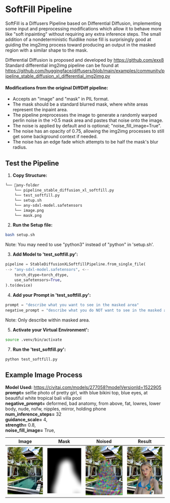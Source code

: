 # SoftFill Pipeline

SoftFill is a Diffusers Pipeline based on Differential Diffusion, implementing some input and preprocessing modifications which allow it to behave more like "soft inpainting" without requiring any extra inference steps. The small addition of a nondeterministic fluidlike noise fill is surprisingly good at guiding the img2img process toward producing an output in the masked region with a similar shape to the mask.

Differential Diffusion is proposed and developed by https://github.com/exx8 <br>
Standard differential img2img pipeline can be found at https://github.com/huggingface/diffusers/blob/main/examples/community/pipeline_stable_diffusion_xl_differential_img2img.py

#### Modifications from the original DiffDiff pipeline:
- Accepts an "image" and "mask" in PIL format.
- The mask should be a standard blurred mask, where white areas represent the inpaint area.
- The pipeline preprocesses the image to generate a randomly warped perlin noise in the >0.5 mask area and pastes that noise onto the image.
- The noise is applied by default and is optional; "noise_fill_image=True".
- The noise has an opacity of 0.75, allowing the img2img processes to still get some background context if needed.
- The noise has an edge fade which attempts to be half the mask's blur radius.

## Test the Pipeline

1. **Copy Structure:**
```
└── 📁any-folder
    └── pipeline_stable_diffusion_xl_softfill.py
    └── test_softfill.py
    └── setup.sh
    └── any-sdxl-model.safetensors
    └── image.png
    └── mask.png
```

2. **Run the Setup file:**
```bash
bash setup.sh
```
Note: You may need to use "python3" instead of "python" in 'setup.sh'.

3. **Add Model to 'test_softfill.py':**
```python
pipeline = StableDiffusionXLSoftfillPipeline.from_single_file(
--> "any-sdxl-model.safetensors", <--
    torch_dtype=torch_dtype,
    use_safetensors=True,
).to(device)
```

4. **Add your Prompt in 'test_softfill.py':**
```python
prompt = "describe what you want to see in the masked area"
negative_prompt = "describe what you do NOT want to see in the masked area"
```
Note: Only describe within masked area.

5. **Activate your Virtual Environment':**
```bash
source .venv/bin/activate
```

7. **Run the 'test_softfill.py':**
```bash
python test_softfill.py
```

## Example Image Process
**Model Used:** https://civitai.com/models/277058?modelVersionId=1522905 <br>
**prompt=** selfie photo of pretty girl, with blue bikini top, blue eyes, at beautiful white tropical bali villa pool <br>
**negative_prompt=** deformed, bad anatomy, from above, fat, lowres, lower body, nude, nsfw, nipples, mirror, holding phone <br>
**num_inference_steps=** 32 <br>
**guidance_scale=** 4, <br>
**strength=** 0.8, <br>
**noise_fill_image=** True,

| Image | Mask | Noised | Result |
|----------------|------|-------------------|---------------|
| ![original.png](image.png) | ![mask.png](mask.png) | ![noised_image.png](noised_image.png) | ![result.png](result.png) |
